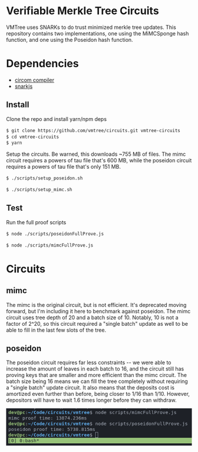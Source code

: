 # Verifiable Merkle Tree Circuits
VMTree uses SNARKs to do trust minimized merkle tree updates. This repository contains two implementations, one using the MiMCSponge hash function, and one using the Poseidon hash function.

# Dependencies
 - [circom compiler](https://docs.circom.io/getting-started/installation/)
 - [snarkjs](https://github.com/iden3/snarkjs.git)

## Install
Clone the repo and install yarn/npm deps
```sh
$ git clone https://github.com/vmtree/circuits.git vmtree-circuits
$ cd vmtree-circuits
$ yarn
```

Setup the circuits. Be warned, this downloads ~755 MB of files. The mimc circuit requires a powers of tau file that's 600 MB, while the poseidon circuit requires a powers of tau file that's only 151 MB.
```sh
$ ./scripts/setup_poseidon.sh
```

```sh
$ ./scripts/setup_mimc.sh
```

## Test
Run the full proof scripts
```sh
$ node ./scripts/poseidonFullProve.js
```

```sh
$ node ./scripts/mimcFullProve.js
```

# Circuits

## mimc
The mimc is the original circuit, but is not efficient. It's deprecated moving forward, but I'm including it here to benchmark against poseidon. The mimc circuit uses tree depth of 20 and a batch size of 10. Notably, 10 is not a factor of 2^20, so this circuit required a "single batch" update as well to be able to fill in the last few slots of the tree.

## poseidon
The poseidon circuit requires far less constraints -- we were able to increase the amount of leaves in each batch to 16, and the circuit still has proving keys that are smaller and more efficient than the mimc circuit. The batch size being 16 means we can fill the tree completely without requiring a "single batch" update circuit. It also means that the deposits cost is amortized even further than before, being closer to 1/16 than 1/10. However, depositors will have to wait 1.6 times longer before they can withdraw.

![mimc vs poseidon](./img/mimc-vs-poseidon.png)